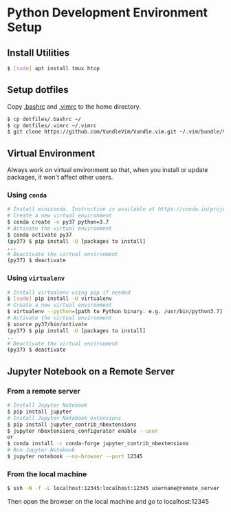 # Python Development Environment Setup

## Install Utilities
```bash
$ [sudo] apt install tmux htop
```

## Setup dotfiles
Copy [.bashrc](.bashrc) and [.vimrc](.vimrc) to the home directory.
```bash
$ cp dotfiles/.bashrc ~/
$ cp dotfiles/.vimrc ~/.vimrc
$ git clone https://github.com/VundleVim/Vundle.vim.git ~/.vim/bundle/Vundle.vim
```

## Virtual Environment
Always work on virtual environment so that, when you install or update packages, it won't affect other users.

### Using `conda`
```bash
# Install miniconda. Instruction is available at https://conda.io/projects/conda/en/latest/user-guide/install/index.html
# Create a new virtual environment
$ conda create -n py37 python=3.7
# Activate the virtual environment
$ conda activate py37
(py37) $ pip install -U [packages to install]
...
# Deactivate the virtual environment
(py37) $ deactivate
```

### Using `virtualenv`
```bash
# Install virtualenv using pip if needed
$ [sudo] pip install -U virtualenv
# Create a new virtual environment
$ virtualenv --python=[path to Python binary. e.g. /usr/bin/python3.7] py37
# Activate the virtual environment
$ source py37/bin/activate
(py37) $ pip install -U [packages to install]
..
# Deactivate the virtual environment
(py37) $ deactivate
```

## Jupyter Notebook on a Remote Server

### From a remote server

```bash
# Install Jupyter Notebook
$ pip install jupyter
# Install Jupyter Notebook extensions
$ pip install jupyter_contrib_nbextensions
$ jupyter nbextensions_configurator enable --user
or
$ conda install -c conda-forge jupyter_contrib_nbextensions
# Run Jupyter Notebook
$ jupyter notebook --no-browser --port 12345
```

### From the local machine
```bash
$ ssh -N -f -L localhost:12345:localhost:12345 username@remote_server
```
Then open the browser on the local machine and go to localhost:12345
